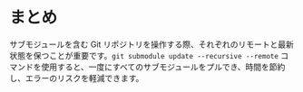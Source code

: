# まとめ

サブモジュールを含む Git リポジトリを操作する際、それぞれのリモートと最新状態を保つことが重要です。`git submodule update --recursive --remote` コマンドを使用すると、一度にすべてのサブモジュールをプルでき、時間を節約し、エラーのリスクを軽減できます。
